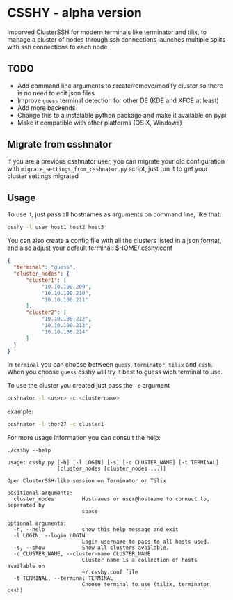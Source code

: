 # CSSHY - alpha version

Imporved ClusterSSH for modern terminals like terminator and tilix, to manage a cluster of nodes through ssh connections
launches multiple splits with ssh connections to each node

## TODO
* Add command line arguments to create/remove/modify cluster so there is no need to edit json files
* Improve `guess` terminal detection for other DE (KDE and XFCE at least)
* Add more backends
* Change this to a instalable python package and make it available on pypi
* Make it compatible with other platforms (OS X, Windows)

## Migrate from csshnator

If you are a previous csshnator user, you can migrate your old configuration with `migrate_settings_from_csshnator.py` script, just run it to get your cluster settings migrated

## Usage

To use it, just pass all hostnames as arguments on command line, like that:
```bash
csshy -l user host1 host2 host3
```

You can also create a config file with all the clusters listed in a json format, and also adjust your default terminal:
$HOME/.csshy.conf

```json
{
  "terminal": "guess",
  "cluster_nodes": {
      "cluster1": [
           "10.10.100.209",
           "10.10.100.210",
           "10.10.100.211"
      ],
      "cluster2": [
           "10.10.100.212",
           "10.10.100.213",
           "10.10.100.214"
      ]
  }
}

```
In `terminal` you can choose between `guess`, `terminator`, `tilix` and `cssh`. When you choose `guess` csshy will try it best to guess wich terminal to use.

To use the cluster you created just pass the `-c` argument

```bash
ccshnator -l <user> -c <clustername>
```

example:
```bash
ccshnator -l thor27 -c cluster1
```

For more usage information you can consult the help:

```
./csshy --help

usage: csshy.py [-h] [-l LOGIN] [-s] [-c CLUSTER_NAME] [-t TERMINAL]
                [cluster_nodes [cluster_nodes ...]]

Open ClusterSSH-like session on Terminator or Tilix

positional arguments:
  cluster_nodes         Hostnames or user@hostname to connect to, separated by
                        space

optional arguments:
  -h, --help            show this help message and exit
  -l LOGIN, --login LOGIN
                        Login username to pass to all hosts used.
  -s, --show            Show all clusters available.
  -c CLUSTER_NAME, --cluster-name CLUSTER_NAME
                        Cluster name is a collection of hosts available on
                        ~/.csshy.conf file
  -t TERMINAL, --terminal TERMINAL
                        Choose terminal to use (tilix, terminator, cssh)
```
